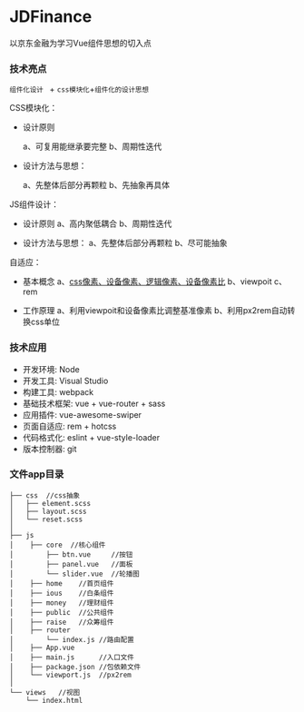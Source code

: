 # JDFinance
以京东金融为学习Vue组件思想的切入点

### 技术亮点
`组件化设计 ` + `css模块化`+`组件化的设计思想`

CSS模块化：

* 设计原则

    a、可复用能继承要完整
    b、周期性迭代

* 设计方法与思想：

    a、先整体后部分再颗粒
    b、先抽象再具体

JS组件设计：

* 设计原则
    a、高内聚低耦合
    b、周期性迭代

* 设计方法与思想：
    a、先整体后部分再颗粒
    b、尽可能抽象

自适应：

* 基本概念
    a、[css像素、设备像素、逻辑像素、设备像素比](https://github.com/jawil/blog/issues/21)
    b、viewpoit
    c、rem


* 工作原理
    a、利用viewpoit和设备像素比调整基准像素
    b、利用px2rem自动转换css单位

### 技术应用
*  开发环境:
    Node
*  开发工具:
    Visual Studio
*  构建工具:
    webpack
*  基础技术框架:
    vue + vue-router + sass
*  应用插件:
    vue-awesome-swiper
*  页面自适应:
    rem + hotcss
*  代码格式化:
    eslint + vue-style-loader
* 版本控制器:
    git
    
###  文件app目录
```
├── css  //css抽象
│   ├── element.scss
│   ├── layout.scss
│   └── reset.scss
│
├── js	
│    ├── core  //核心组件
│        ├── btn.vue     //按钮
│        ├── panel.vue   //面板
│        └── slider.vue  //轮播图
│    ├── home    //首页组件
│    ├── ious    //白条组件
│    ├── money   //理财组件
│    ├── public  //公共组件 
│    ├── raise   //众筹组件
│    ├── router  
│        └── index.js //路由配置
│    ├── App.vue
│    ├── main.js      //入口文件
│    ├── package.json //包依赖文件
│    └── viewport.js  //px2rem
│    
└── views	//视图
    └── index.html
    
```

